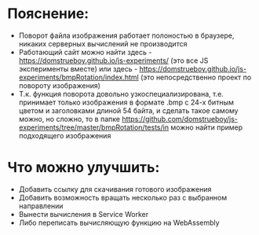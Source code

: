 # Пояснение:

- Поворот файла изображения работает полоностью в браузере, никаких серверных вычислений не производится
- Работающий сайт можно найти здесь - https://domstrueboy.github.io/js-experiments/ (это все JS эксперименты вместе) или здесь - https://domstrueboy.github.io/js-experiments/bmpRotation/index.html (это непосредственно проект по повороту изображения)
- Т.к. функция поворота довольно узкоспециализирована, т.е. принимает только изображения в формате .bmp с 24-х битным цветом и заголовками длиной 54 байта, и сделать такое самому можно, но сложно, то в папке https://github.com/domstrueboy/js-experiments/tree/master/bmpRotation/tests/in можно найти пример подходящего изображения

# Что можно улучшить:

- Добавить ссылку для скачивания готового изображения
- Добавить возможность вращать несколько раз с выбранном направлении
- Вынести вычисления в Service Worker
- Либо переписать вычисляющую функцию на WebAssembly